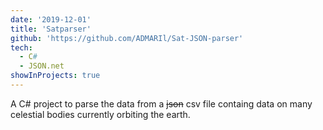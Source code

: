 ```yaml
---
date: '2019-12-01'
title: 'Satparser'
github: 'https://github.com/ADMARIl/Sat-JSON-parser'
tech:
  - C#
  - JSON.net
showInProjects: true
---
```


A C# project to parse the data from a ~~json~~ csv file containg data on many celestial bodies currently orbiting the earth.
